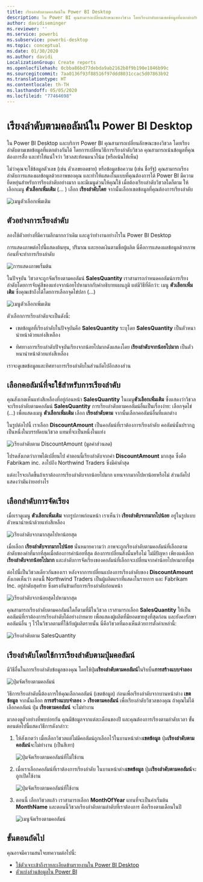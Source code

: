 ```yaml
---
title: เรียงลำดับตามคอลัมน์ใน Power BI Desktop
description: ใน Power BI คุณสามารถเปลี่ยนลักษณะของวิชวล โดยเรียงลำดับตามเขตข้อมูลที่แตกต่างกันได้
author: davidiseminger
ms.reviewer: ''
ms.service: powerbi
ms.subservice: powerbi-desktop
ms.topic: conceptual
ms.date: 01/30/2020
ms.author: davidi
LocalizationGroup: Create reports
ms.openlocfilehash: 0cbba86bd77debda9ab2162b8f9b190e1846b99c
ms.sourcegitcommit: 7aa0136f93f88516f97ddd8031ccac5d07863b92
ms.translationtype: HT
ms.contentlocale: th-TH
ms.lasthandoff: 05/05/2020
ms.locfileid: "77464698"
---
```

# <a name="sort-by-column-in-power-bi-desktop"></a>เรียงลำดับตามคอลัมน์ใน Power BI Desktop
ใน Power BI Desktop และบริการ Power BI คุณสามารถเปลี่ยนลักษณะของวิชวล โดยเรียงลำดับตามเขตข้อมูลที่แตกต่างกันได้ โดยการเปลี่ยนวิธีการเรียงลำดับวิชวล คุณสามารถเน้นข้อมูลที่คุณต้องการสื่อ และทำให้แน่ใจว่า วิชวลสะท้อนแนวโน้ม (หรือเน้นให้เห็น)

ไม่ว่าคุณจะใช้ข้อมูลตัวเลข (เช่น ตัวเลขยอดขาย) หรือข้อมูลข้อความ (เช่น ชื่อรัฐ) คุณสามารถเรียงลำดับการแสดงผลข้อมูลด้วยภาพของคุณ และทำให้แสดงในแบบที่คุณต้องการได้ Power BI มีความยืดหยุ่นสำหรับการรียงลำดับอย่างมาก และมีเมนูด่วนให้คุณใช้ เมื่อต้องเรียงลำดับวิชวลใดก็ตาม ให้เลือกเมนู **ตัวเลือกเพิ่มเติม** (... ) เลือก **เรียงลำดับโดย** จากนั้นเลือกเขตข้อมูลที่คุณต้องการเรียงลำดับ

![เมนูตัวเลือกเพิ่มเติม](media/desktop-sort-by-column/sortbycolumn_2.png)

## <a name="sorting-example"></a>ตัวอย่างการเรียงลำดับ
ลองใช้ตัวอย่างที่มีความลึกมากกว่าเดิม และดูว่าทำงานอย่างไรใน Power BI Desktop

การแสดงภาพต่อไปนี้แสดงต้นทุน, ปริมาณ และยอดเงินตามชื่อผู้ผลิต นี่คือการแสดงผลข้อมูลด้วยภาพ ก่อนที่จะทำการเรียงลำดับ

![การแสดงภาพเริ่มต้น](media/desktop-sort-by-column/sortbycolumn_1.png)

ในปัจจุบัน วิชวลจะถูกจัดเรียงตามคอลัมน์ **SalesQuantity** เราสามารถกำหนดคอลัมน์การเรียงลำดับโดยการจับคู่สีของแท่งจากน้อยไปหามากกับคำอธิบายแผนภูมิ แต่มีวิธีที่ดีกว่า: เมนู **ตัวเลือกเพิ่มเติม** ซึ่งคุณเข้าถึงได้โดยการเลือกจุดไข่ปลา (...)

![เมนูตัวเลือกเพิ่มเติม](media/desktop-sort-by-column/sortbycolumn_2.png)

ตัวเลือกการเรียงลำดับจะเป็นดังนี้:

* เขตข้อมูลที่เรียงลำดับในปัจจุบันคือ **SalesQuantity** ระบุโดย **SalesQuantity** เป็นตัวหนานำหน้าด้วยแท่งสีเหลือง 

* ทิศทางการเรียงลำดับปัจจุบันเรียงจากน้อยไปมากดังแสดงโดย **เรียงลำดับจากน้อยไปมาก** เป็นตัวหนานำหน้าด้วยแท่งสีเหลือง

เราจะดูเขตข้อมูลและทิศทางการเรียงลำดับในส่วนถัดไปอีกสองส่วน

## <a name="select-which-column-to-use-for-sorting"></a>เลือกคอลัมน์ที่จะใช้สำหรับการเรียงลำดับ
คุณสังเกตเห็นแท่งสีเหลืองที่อยู่ก่อนหน้า **SalesQuantity** ในเมนู**ตัวเลือกเพิ่มเติม** ซึ่งแสดงว่าวิชวลจะเรียงลำดับตามคอลัมน์ **SalesQuantity** การเรียงลำดับตามคอลัมน์อื่นเป็นเรื่องง่าย: เลือกจุดไข่ (...) เพื่อแสดงเมนู **ตัวเลือกเพิ่มเติม** เลือก **เรียงลำดับตาม** จากนั้นเลือกคอลัมน์อื่นที่แตกต่าง

ในรูปต่อไปนี้ เราเลือก **DiscountAmount** เป็นคอลัมน์ที่เราต้องการเรียงลำดับ คอลัมน์นั้นปรากฏเป็นหนึ่งในบรรทัดบนวิชวล แทนที่จะเป็นหนึ่งในแท่ง 

![เรียงลำดับตาม DiscountAmount (มูลค่าส่วนลด)](media/desktop-sort-by-column/sortbycolumn_3.png)

โปรดสังเกตว่าภาพได้เปลี่ยนไป ค่าตอนนี้เรียงลำดับจากค่า **DiscountAmount** มากสุด ซึ่งคือ Fabrikam inc. ลงไปถึง Northwind Traders ซึ่งมีค่าต่ำสุด 

แต่อะไรจะเกิดขึ้นถ้าเราต้องการเรียงลำดับจากน้อยไปมาก แทนจากมากไปหาน้อยหรือไม่ ส่วนถัดไปแสดงว่ามันง่ายอย่างไร

## <a name="select-the-sort-order"></a>เลือกลำดับการจัดเรียง
เมื่อเราดูเมนู **ตัวเลือกเพิ่มเติม** จากรูปภาพก่อนหน้า เราเห็นว่า **เรียงลำดับจากมากไปน้อย** อยู่ในรูปแบบตัวหนานำหน้าด้วยแท่งสีเหลือง

![เรียงลำดับจากมากสุดไปหาน้อยสุด](media/desktop-sort-by-column/sortbycolumn_4.png)

เมื่อเลือก **เรียงลำดับจากมากไปน้อย** นั่นหมายความว่า ภาพจะถูกเรียงลำดับตามคอลัมน์ที่เลือกตามลำดับของค่าที่มากที่สุดเมื่อต้องการค่าน้อยที่สุด ต้องการเปลี่ยนสิ่งนั้นหรือไม่ ไม่มีปัญหา เพียงแค่เลือก **เรียงลำดับจากน้อยไปมาก** และลำดับการจัดเรียงของคอลัมน์ที่เลือกจะเปลี่ยนจากค่าน้อยไปหามากที่สุด

ต่อไปนี้เป็นวิชวลเดียวกันของเรา หลังจากการเปลี่ยนแปลงการเรียงลำดับของ **DiscountAmount** สังเกตเห็นว่า ตอนนี้ Northwind Traders เป็นผู้ผลิตแรกที่แสดงในรายการ และ Fabrikam Inc. อยู่ลำดับสุดท้าย ซึ่งตรงกันข้ามกับการเรียงลำดับก่อนหน้า

![เรียงลำดับจากน้อยสุดไปหามากสุด](media/desktop-sort-by-column/sortbycolumn_5.png)

คุณสามารถเรียงลำดับตามคอลัมน์ใดก็ตามที่มีในวิชวล เราสามารถเลือก **SalesQuantity** ให้เป็นคอลัมน์ที่เราต้องการเรียงลำดับได้อย่างง่ายดาย เพื่อแสดงผู้ผลิตที่มียอดขายสูงที่สุดก่อน และยังคงรักษาคอลัมน์อื่น ๆ ไว้ในวิชวลตามที่ใช้กับผู้ผลิตรายนั้น นี่คือวิชวลที่มองเห็นด้วยการตั้งค่าเหล่านี้:

![เรียงลำดับตาม SalesQuantity](media/desktop-sort-by-column/sortbycolumn_6.png)

## <a name="sort-using-the-sort-by-column-button"></a>เรียงลำดับโดยใช้การเรียงลำดับตามปุ่มคอลัมน์
มีวิธีอื่นในการเรียงลำดับข้อมูลของคุณ โดยใช้ปุ่ม**เรียงลำดับตามคอลัมน์**ในริบบิ้น**การสร้างแบบจำลอง**

![ปุ่มจัดเรียงตามคอลัมน์](media/desktop-sort-by-column/sortbycolumn_8.png)

วิธีการเรียงลำดับนี้ต้องการให้คุณเลือกคอลัมน์ (เขตข้อมูล) ก่อนเพื่อเรียงลำดับจากบานหน้าต่าง **เขตข้อมูล** จากนั้นเลือก **การสร้างแบบจำลอง** > **เรียงตามคอลัมน์** เพื่อเรียงลำดับวิชวลของคุณ ถ้าคุณไม่ได้เลือกคอลัมน์ ปุ่ม **เรียงตามคอลัมน์** จะไม่ทำงาน

มาลองดูตัวอย่างที่พบบ่อยกัน คุณมีข้อมูลจากแต่ละเดือนของปี และคุณต้องการเรียงตามลำดับเวลา ขั้นตอนต่อไปนี้แสดงวิธีการดังกล่าว:

1. ให้สังเกตว่า เมื่อเลือกวิชวลแต่ไม่มีคอลัมน์ถูกเลือกไว้ในบานหน้าต่าง**เขตข้อมูล** ปุ่ม**เรียงลำดับตามคอลัมน์**จะไม่ทำงาน (เป็นสีเทา)
   
   ![ปุ่มจัดเรียงตามคอลัมน์ที่ไม่ใช้งาน](media/desktop-sort-by-column/sortbycolumn_9.png)

2. เมื่อเราเลือกคอลัมน์ที่เราต้องการเรียงลำดับ ในบานหน้าต่าง**เขตข้อมูล** ปุ่ม**เรียงลำดับตามคอลัมน์**จะถูกเปิดใช้งาน
   
   ![ปุ่มจัดเรียงตามคอลัมน์ที่ใช้งาน](media/desktop-sort-by-column/sortbycolumn_10.png)
3. ตอนนี้ เลือกวิชวลแล้ว เราสามารถเลือก **MonthOfYear** แทนที่จะเป็นค่าเริ่มต้น **MonthName** และตอนนี้วิชวลเรียงลำดับตามลำดับที่เราต้องการ คือเรียงตามเดือนในปี
   
   ![เมนูจัดเรียงตามคอลัมน์](media/desktop-sort-by-column/sortbycolumn_11.png)


<!---
This functionality is no longer active. Jan 2020

## Getting back to default column for sorting
You can sort by any column you'd like, but there may be times when you want the visual to return to its default sorting column. No problem. For a visual that has a sort column selected, open the **More options** menu and select that column again, and the visualization returns to its default sort column.

For example, here's our previous chart:

![Initial visualization](media/desktop-sort-by-column/sortbycolumn_6.png)

When we go back to the menu and select **SalesQuantity** again, the visual defaults to being ordered alphabetically by **Manufacturer**, as shown in the following image.

![Default sort order](media/desktop-sort-by-column/sortbycolumn_7.png)

With so many options for sorting your visuals, creating just the chart or image you want is easy.
--->

## <a name="next-steps"></a>ขั้นตอนถัดไป

คุณอาจมีความสนใจบทความต่อไปนี้:

* [ใช้ตัวเจาะเข้าถึงรายละเอียดข้ามรายงานใน Power BI Desktop](desktop-cross-report-drill-through.md)
* [ตัวแบ่งส่วนข้อมูลใน Power BI](visuals/power-bi-visualization-slicers.md)

